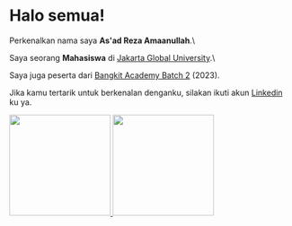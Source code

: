 # Halo semua! 

Perkenalkan nama saya **As'ad Reza Amaanullah**.\

Saya seorang **Mahasiswa** di [Jakarta Global University]([https://www.dicoding.com/](https://jgu.ac.id/)).\

Saya juga peserta dari [Bangkit Academy Batch 2](https://www.dicoding.com/blog/bangkit-2023-batch-2-mulai-karier-teknologimu-dari-sini/) (2023).

Jika kamu tertarik untuk berkenalan denganku, silakan ikuti akun [Linkedin](https://www.linkedin.com/in/asadreza72/) ku ya.

<p align="left">
<a href="https://github.com/conalisho">
  <img height="180em" src="https://github-readme-stats-eight-theta.vercel.app/api?username=gilangadhan&show_icons=true&theme=algolia&include_all_commits=true&count_private=true"/>
  <img height="180em" src="https://github-readme-stats-eight-theta.vercel.app/api/top-langs/?username=gilangadhan&layout=compact&langs_count=8&theme=algolia"/>
</a>
</p>
